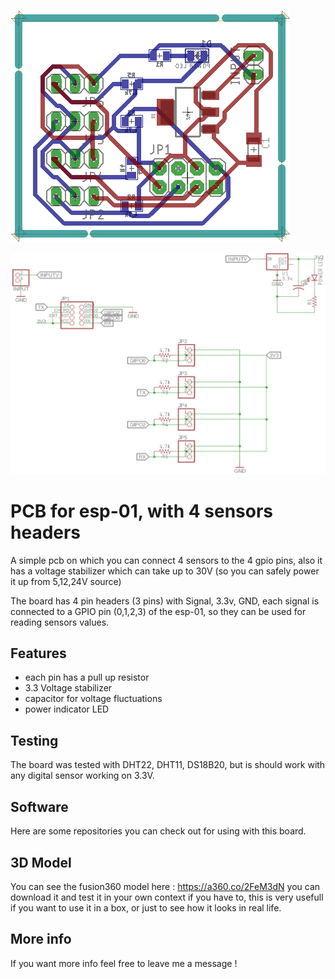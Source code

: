![board image](https://github.com/rsergiu2003/esp-01-4x-sensors-ports/raw/master/board.png)

![sketch image](https://github.com/rsergiu2003/esp-01-4x-sensors-ports/raw/master/sketch.png)

# PCB for esp-01, with 4 sensors headers
A simple pcb on which you can connect 4 sensors to the 4 gpio pins, also it has a voltage stabilizer which can take up to 30V (so you can safely power it up from 5,12,24V source)

The board has 4 pin headers (3 pins) with Signal, 3.3v, GND, each signal is connected to a GPIO pin (0,1,2,3) of the esp-01, so they can be used for reading sensors values.

## Features
  - each pin has a pull up resistor
  - 3.3 Voltage stabilizer
  - capacitor for voltage fluctuations
  - power indicator LED
  
## Testing
The board was tested with DHT22, DHT11, DS18B20, but is should work with any digital sensor working on 3.3V.

## Software
Here are some repositories you can check out for using with this board.

## 3D Model
You can see the fusion360 model here : https://a360.co/2FeM3dN you can download it and test it in your own context if you have to, this is very usefull if you want to use it in a box, or just to see how it looks in real life.

## More info
If you want more info feel free to leave me a message !
